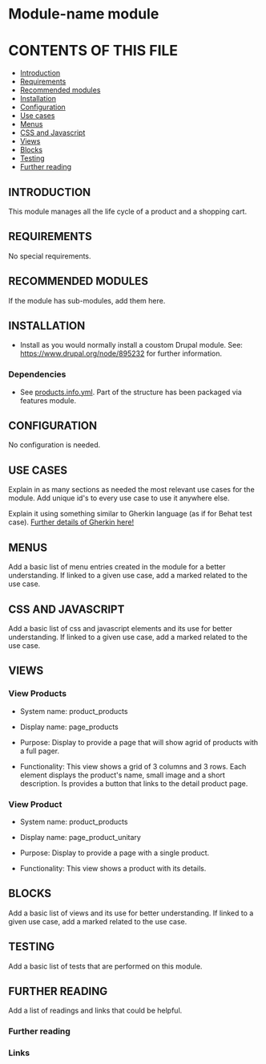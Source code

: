 # Module-name module

# CONTENTS OF THIS FILE

* [Introduction](#introduction)
* [Requirements](#requirements)
* [Recommended modules](#recommended-modules)
* [Installation](#installation)
* [Configuration](#configuration)
* [Use cases](#use-cases)
* [Menus](#menus)
* [CSS and Javascript](#css-and-js)
* [Views](#views)
* [Blocks](#blocks)
* [Testing](#testing)
* [Further reading](#further-reading)

## INTRODUCTION

This module manages all the life cycle of a product and a shopping cart.

## REQUIREMENTS

No special requirements.


## RECOMMENDED MODULES

If the module has sub-modules, add them here.

## INSTALLATION

* Install as you would normally install a coustom Drupal module.
 See: https://www.drupal.org/node/895232 for further information.

### Dependencies

* See [products.info.yml](cnfig/products.info.yml). Part of the structure has been packaged via features module.

## CONFIGURATION

No configuration is needed.

## USE CASES

Explain in as many sections as needed the most relevant use cases for the module.
Add unique id's to every use case to use it anywhere else.

Explain it using something similar to Gherkin language (as if for Behat test case).
[Further details of Gherkin here!](https://cucumber.io/docs/gherkin/reference/)

## MENUS

Add a basic list of menu entries created in the module for a better understanding.
If linked to a given use case, add a marked related to the use case.

## CSS AND JAVASCRIPT

Add a basic list of css and javascript elements and its use for better understanding.
If linked to a given use case, add a marked related to the use case.

## VIEWS

### View Products

* System name: product_products

* Display name: page_products

* Purpose: Display to provide a page that will show agrid of products with a full pager.

* Functionality: This view shows a grid of 3 columns and 3 rows. Each element displays the product's name, small image and a short description. Is provides a button that links to the detail product page.

### View Product

* System name: product_products

* Display name: page_product_unitary

* Purpose: Display to provide a page with a single product.

* Functionality: This view shows a product with its details. 

## BLOCKS

Add a basic list of views and its use for better understanding.
If linked to a given use case, add a marked related to the use case.

## TESTING

Add a basic list of tests that are performed on this module.

## FURTHER READING

Add a list of readings and links that could be helpful.

### Further reading

### Links
